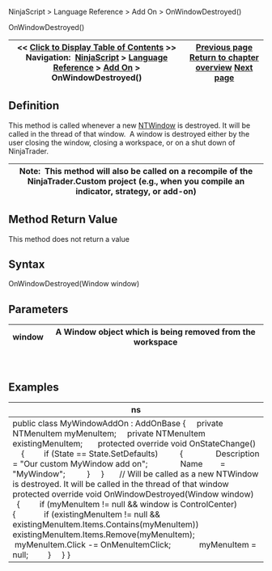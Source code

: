 ﻿
NinjaScript \> Language Reference \> Add On \> OnWindowDestroyed()

OnWindowDestroyed()

| \<\< [Click to Display Table of Contents](onwindowdestroyed.md) \>\> **Navigation:**     [NinjaScript](ninjascript.md) \> [Language Reference](language_reference_wip.md) \> [Add On](add_on.md) \> OnWindowDestroyed() | [Previous page](onwindowcreated.md) [Return to chapter overview](add_on.md) [Next page](onwindowrestored.md) |
| --- | --- |
## Definition
This method is called whenever a new [NTWindow](ntwindow.md) is destroyed. It will be called in the thread of that window.  A window is destroyed either by the user closing the window, closing a workspace, or on a shut down of NinjaTrader.
 

| Note:  This method will also be called on a recompile of the NinjaTrader.Custom project (e.g., when you compile an indicator, strategy, or add\-on) |
| --- |
## 
## 
## Method Return Value
This method does not return a value
## 
## Syntax
OnWindowDestroyed(Window window)
 
## Parameters

| window | A Window object which is being removed from the workspace |
| --- | --- |
 
## 
## Examples

| ns |
| --- |
| public class MyWindowAddOn : AddOnBase {      private NTMenuItem myMenuItem;      private NTMenuItem existingMenuItem;        protected override void OnStateChange()      {          if (State \=\= State.SetDefaults)           {                Description \= "Our custom MyWindow add on";                Name        \= "MyWindow";           }      }        // Will be called as a new NTWindow is destroyed. It will be called in the thread of that window      protected override void OnWindowDestroyed(Window window)      {           if (myMenuItem !\= null \&\& window is ControlCenter)           {                if (existingMenuItem !\= null \&\& existingMenuItem.Items.Contains(myMenuItem))                    existingMenuItem.Items.Remove(myMenuItem);                  myMenuItem.Click \-\= OnMenuItemClick;                myMenuItem \= null;           }      } } |
